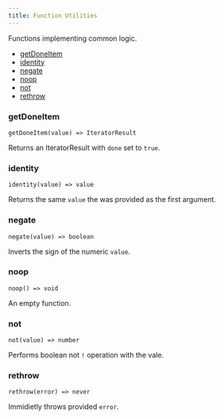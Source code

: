 ```yaml
---
title: Function Utilities
---
```


Functions implementing common logic.

- [getDoneItem](#getdoneitem)
- [identity](#identity)
- [negate](#negate)
- [noop](#noop)
- [not](#not)
- [rethrow](#rethrow)

### getDoneItem

`getDoneItem(value) => IteratorResult`

Returns an IteratorResult with `done` set to `true`.

### identity

`identity(value) => value`

Returns the same `value` the was provided as the first argument.

### negate

`negate(value) => boolean`

Inverts the sign of the numeric `value`.

### noop

`noop() => void`

An empty function.

### not

`not(value) => number`

Performs boolean not `!` operation with the vale.

### rethrow

`rethrow(error) => never`

Immidietly throws provided `error`.
